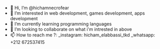 - 👋 Hi, I’m @hichamnecrofear
- 👀 I’m interested in web development, games development, apps development
- 🌱 I’m currently learning programming languages
- 💞️ I’m looking to collaborate on what i'm intrested in above
- 📫 How to reach me ?:
      _instagram: hicham_elabbassi_tkd
      _whatsapp: +212 672537415

<!---
hichamnecrofear/hichamnecrofear is a ✨ special ✨ repository because its `README.md` (this file) appears on your GitHub profile.
You can click the Preview link to take a look at your changes.
--->
